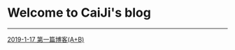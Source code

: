 # Welcome to CaiJi's blog

------------------------

[2019-1-17 第一篇博客(A+B)](./Bolg/ACM/someproblem/2019-1-17.md)
